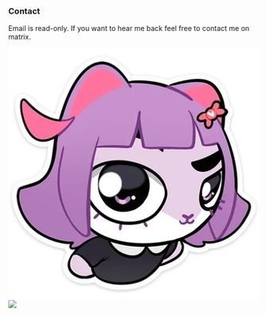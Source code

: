 <h3>Contact</h3>

Email is read-only. If you want to hear me back feel free to contact me on matrix.

<img src="masyunya.png">  ![](https://hit.yhype.me/github/profile?user_id=59232119)

